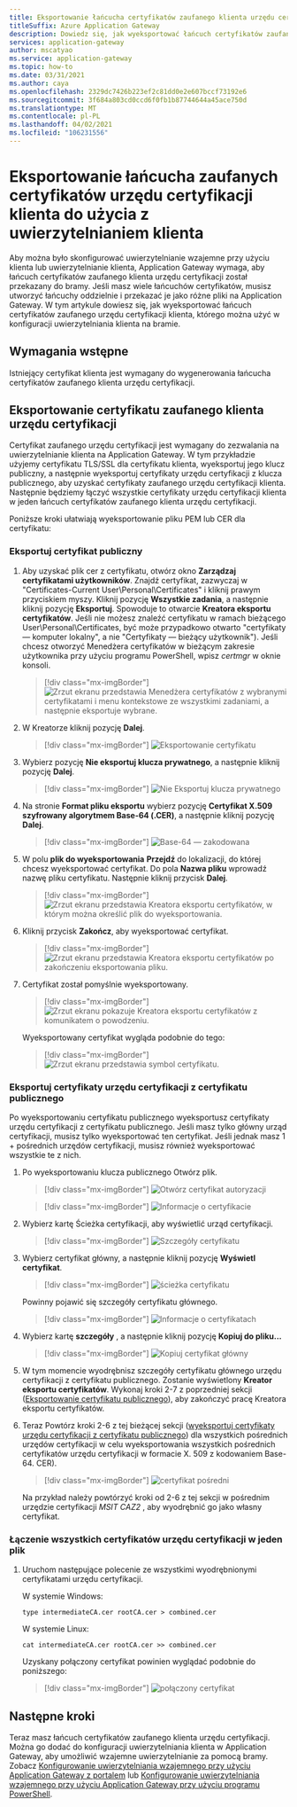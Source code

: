 ```yaml
---
title: Eksportowanie łańcucha certyfikatów zaufanego klienta urzędu certyfikacji na potrzeby uwierzytelniania klientów
titleSuffix: Azure Application Gateway
description: Dowiedz się, jak wyeksportować łańcuch certyfikatów zaufanego urzędu certyfikacji klienta na potrzeby uwierzytelniania klientów na platformie Azure Application Gateway
services: application-gateway
author: mscatyao
ms.service: application-gateway
ms.topic: how-to
ms.date: 03/31/2021
ms.author: caya
ms.openlocfilehash: 2329dc7426b223ef2c81dd0e2e607bccf73192e6
ms.sourcegitcommit: 3f684a803cd0ccd6f0fb1b87744644a45ace750d
ms.translationtype: MT
ms.contentlocale: pl-PL
ms.lasthandoff: 04/02/2021
ms.locfileid: "106231556"
---
```

# <a name="export-a-trusted-client-ca-certificate-chain-to-use-with-client-authentication"></a>Eksportowanie łańcucha zaufanych certyfikatów urzędu certyfikacji klienta do użycia z uwierzytelnianiem klienta
Aby można było skonfigurować uwierzytelnianie wzajemne przy użyciu klienta lub uwierzytelnianie klienta, Application Gateway wymaga, aby łańcuch certyfikatów zaufanego klienta urzędu certyfikacji został przekazany do bramy. Jeśli masz wiele łańcuchów certyfikatów, musisz utworzyć łańcuchy oddzielnie i przekazać je jako różne pliki na Application Gateway. W tym artykule dowiesz się, jak wyeksportować łańcuch certyfikatów zaufanego urzędu certyfikacji klienta, którego można użyć w konfiguracji uwierzytelniania klienta na bramie.  

## <a name="prerequisites"></a>Wymagania wstępne

Istniejący certyfikat klienta jest wymagany do wygenerowania łańcucha certyfikatów zaufanego klienta urzędu certyfikacji. 

## <a name="export-trusted-client-ca-certificate"></a>Eksportowanie certyfikatu zaufanego klienta urzędu certyfikacji

Certyfikat zaufanego urzędu certyfikacji jest wymagany do zezwalania na uwierzytelnianie klienta na Application Gateway. W tym przykładzie użyjemy certyfikatu TLS/SSL dla certyfikatu klienta, wyeksportuj jego klucz publiczny, a następnie wyeksportuj certyfikaty urzędu certyfikacji z klucza publicznego, aby uzyskać certyfikaty zaufanego urzędu certyfikacji klienta. Następnie będziemy łączyć wszystkie certyfikaty urzędu certyfikacji klienta w jeden łańcuch certyfikatów zaufanego klienta urzędu certyfikacji. 

Poniższe kroki ułatwiają wyeksportowanie pliku PEM lub CER dla certyfikatu:

### <a name="export-public-certificate"></a>Eksportuj certyfikat publiczny 

1. Aby uzyskać plik cer z certyfikatu, otwórz okno **Zarządzaj certyfikatami użytkowników**. Znajdź certyfikat, zazwyczaj w "Certificates-Current User\Personal\Certificates" i kliknij prawym przyciskiem myszy. Kliknij pozycję **Wszystkie zadania**, a następnie kliknij pozycję **Eksportuj**. Spowoduje to otwarcie **Kreatora eksportu certyfikatów**. Jeśli nie możesz znaleźć certyfikatu w ramach bieżącego User\Personal\Certificates, być może przypadkowo otwarto "certyfikaty — komputer lokalny", a nie "Certyfikaty — bieżący użytkownik"). Jeśli chcesz otworzyć Menedżera certyfikatów w bieżącym zakresie użytkownika przy użyciu programu PowerShell, wpisz *certmgr* w oknie konsoli.

    > [!div class="mx-imgBorder"]
    > ![Zrzut ekranu przedstawia Menedżera certyfikatów z wybranymi certyfikatami i menu kontekstowe ze wszystkimi zadaniami, a następnie eksportuje wybrane.](./media/certificates-for-backend-authentication/export.png)

2. W Kreatorze kliknij pozycję **Dalej**.
    > [!div class="mx-imgBorder"]
    > ![Eksportowanie certyfikatu](./media/certificates-for-backend-authentication/exportwizard.png)

3. Wybierz pozycję **Nie eksportuj klucza prywatnego**, a następnie kliknij pozycję **Dalej**.
    > [!div class="mx-imgBorder"]
    > ![Nie Eksportuj klucza prywatnego](./media/certificates-for-backend-authentication/notprivatekey.png)

4. Na stronie **Format pliku eksportu** wybierz pozycję **Certyfikat X.509 szyfrowany algorytmem Base-64 (.CER)**, a następnie kliknij pozycję **Dalej**.
    > [!div class="mx-imgBorder"]
    > ![Base-64 — zakodowana](./media/certificates-for-backend-authentication/base64.png)

5. W polu **plik do wyeksportowania** **Przejdź** do lokalizacji, do której chcesz wyeksportować certyfikat. Do pola **Nazwa pliku** wprowadź nazwę pliku certyfikatu. Następnie kliknij przycisk **Dalej**.

    > [!div class="mx-imgBorder"]
   > ![Zrzut ekranu przedstawia Kreatora eksportu certyfikatów, w którym można określić plik do wyeksportowania.](./media/certificates-for-backend-authentication/browse.png)

6. Kliknij przycisk **Zakończ**, aby wyeksportować certyfikat.

    > [!div class="mx-imgBorder"]
    > ![Zrzut ekranu przedstawia Kreatora eksportu certyfikatów po zakończeniu eksportowania pliku.](./media/certificates-for-backend-authentication/finish.png)

7. Certyfikat został pomyślnie wyeksportowany.

    > [!div class="mx-imgBorder"]
    > ![Zrzut ekranu pokazuje Kreatora eksportu certyfikatów z komunikatem o powodzeniu.](./media/certificates-for-backend-authentication/success.png)

   Wyeksportowany certyfikat wygląda podobnie do tego:

    > [!div class="mx-imgBorder"]
    > ![Zrzut ekranu przedstawia symbol certyfikatu.](./media/certificates-for-backend-authentication/exported.png)

### <a name="export-ca-certificates-from-the-public-certificate"></a>Eksportuj certyfikaty urzędu certyfikacji z certyfikatu publicznego

Po wyeksportowaniu certyfikatu publicznego wyeksportusz certyfikaty urzędu certyfikacji z certyfikatu publicznego. Jeśli masz tylko główny urząd certyfikacji, musisz tylko wyeksportować ten certyfikat. Jeśli jednak masz 1 + pośrednich urzędów certyfikacji, musisz również wyeksportować wszystkie te z nich. 

1. Po wyeksportowaniu klucza publicznego Otwórz plik.

    > [!div class="mx-imgBorder"]
    > ![Otwórz certyfikat autoryzacji](./media/certificates-for-backend-authentication/openAuthcert.png)

    > [!div class="mx-imgBorder"]
    > ![Informacje o certyfikacie](./media/mutual-authentication-certificate-management/general.png)

1. Wybierz kartę Ścieżka certyfikacji, aby wyświetlić urząd certyfikacji.

    > [!div class="mx-imgBorder"]
    > ![Szczegóły certyfikatu](./media/mutual-authentication-certificate-management/cert-details.png) 

1. Wybierz certyfikat główny, a następnie kliknij pozycję **Wyświetl certyfikat**.

    > [!div class="mx-imgBorder"]
    > ![ścieżka certyfikatu](./media/mutual-authentication-certificate-management/root-cert.png) 

   Powinny pojawić się szczegóły certyfikatu głównego.

    > [!div class="mx-imgBorder"]
    > ![Informacje o certyfikatach](./media/mutual-authentication-certificate-management/root-cert-details.png)

1. Wybierz kartę **szczegóły** , a następnie kliknij pozycję **Kopiuj do pliku...**

    > [!div class="mx-imgBorder"]
    > ![Kopiuj certyfikat główny](./media/mutual-authentication-certificate-management/root-cert-copy-to-file.png)

1. W tym momencie wyodrębnisz szczegóły certyfikatu głównego urzędu certyfikacji z certyfikatu publicznego. Zostanie wyświetlony **Kreator eksportu certyfikatów**. Wykonaj kroki 2-7 z poprzedniej sekcji ([Eksportowanie certyfikatu publicznego](./mutual-authentication-certificate-management.md#export-public-certificate)), aby zakończyć pracę Kreatora eksportu certyfikatów. 

1. Teraz Powtórz kroki 2-6 z tej bieżącej sekcji ([wyeksportuj certyfikaty urzędu certyfikacji z certyfikatu publicznego](./mutual-authentication-certificate-management.md#export-ca-certificates-from-the-public-certificate)) dla wszystkich pośrednich urzędów certyfikacji w celu wyeksportowania wszystkich pośrednich certyfikatów urzędu certyfikacji w formacie X. 509 z kodowaniem Base-64. CER).

    > [!div class="mx-imgBorder"]
    > ![certyfikat pośredni](./media/mutual-authentication-certificate-management/intermediate-cert.png)

    Na przykład należy powtórzyć kroki od 2-6 z tej sekcji w pośrednim urzędzie certyfikacji *MSIT CAZ2* , aby wyodrębnić go jako własny certyfikat. 

### <a name="concatenate-all-your-ca-certificates-into-one-file"></a>Łączenie wszystkich certyfikatów urzędu certyfikacji w jeden plik

1. Uruchom następujące polecenie ze wszystkimi wyodrębnionymi certyfikatami urzędu certyfikacji. 

    W systemie Windows:
    ```console
    type intermediateCA.cer rootCA.cer > combined.cer
    ```
    
    W systemie Linux:
    ```console
    cat intermediateCA.cer rootCA.cer >> combined.cer
    ```

    Uzyskany połączony certyfikat powinien wyglądać podobnie do poniższego:
    
    > [!div class="mx-imgBorder"]
    > ![połączony certyfikat](./media/mutual-authentication-certificate-management/combined-cert.png)

## <a name="next-steps"></a>Następne kroki

Teraz masz łańcuch certyfikatów zaufanego klienta urzędu certyfikacji. Można go dodać do konfiguracji uwierzytelniania klienta w Application Gateway, aby umożliwić wzajemne uwierzytelnianie za pomocą bramy. Zobacz [Konfigurowanie uwierzytelniania wzajemnego przy użyciu Application Gateway z portalem](./mutual-authentication-portal.md) lub [Konfigurowanie uwierzytelniania wzajemnego przy użyciu Application Gateway przy użyciu programu PowerShell](./mutual-authentication-powershell.md).

